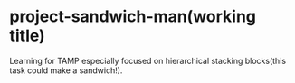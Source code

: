 # project-sandwich-man(working title)

Learning for TAMP especially focused on hierarchical stacking blocks(this task could make a sandwich!).
